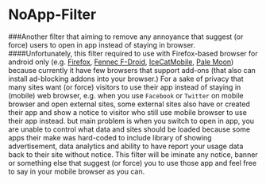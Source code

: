 # NoApp-Filter
###Another filter that aiming to remove any annoyance that suggest (or force) users to open in app instead of staying in browser.
####Unfortunately, this filter required to use with Firefox-based browser for android only (e.g. [Firefox](https://www.mozilla.org/en-US/firefox/android/), [Fennec F-Droid](https://f-droid.org/wiki/page/org.mozilla.fennec_fdroid), [IceCatMobile](https://f-droid.org/repository/browse/?fdid=org.gnu.icecat), [Pale Moon](http://www.palemoon.org/palemoon-android.shtml)) because currently it have few browsers that support add-ons (that also can install ad-blocking addons into your browser.)
For a sake of privacy that many sites want (or force) visitors to use their app instead of staying in (mobile) web browser, e.g. when you use `Facebook` or `Twitter` on mobile browser and open external sites, some external sites also have or created their app and show a notice to visitor who still use mobile browser to use their app instead.
but main problem is when you switch to open in app, you are unable to control what data and sites should be loaded because some apps their make was hard-coded to include library of showing advertisement, data analytics and ability to have report your usage data back to their site without notice.
This filter will be iminate any notice, banner or something else that suggest (or force) you to use those app and feel free to say in your mobile browser as you can.
